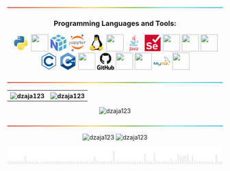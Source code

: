 <p align="center">
<img src="assets/rainbow.png" alt="dzaja123" />
</p>

<h3 align="center"> Programming Languages and Tools: </h3>

<p align="center"> 
<a> <img src="https://raw.githubusercontent.com/devicons/devicon/master/icons/python/python-original.svg" width="40" height="40"/> </a>
<a> <img src="https://www.vectorlogo.zone/logos/opencv/opencv-icon.svg" width="40" height="40"/> </a>  
<a> <img src="https://github.com/devicons/devicon/blob/master/icons/numpy/numpy-original.svg" width="40" height="40"/> </a>  
<a> <img src="https://github.com/devicons/devicon/blob/master/icons/jupyter/jupyter-original-wordmark.svg" width="40" height="40"/> </a> 
<a> <img src="https://github.com/devicons/devicon/blob/master/icons/linux/linux-original.svg" width="40" height="40"/> </a> 
<a> <img src="https://www.vectorlogo.zone/logos/gnu_bash/gnu_bash-icon.svg" width="40" height="40"/> </a> 
<a> <img src="https://github.com/devicons/devicon/blob/master/icons/java/java-original-wordmark.svg" width="40" height="40"/> </a> 
<a> <img src="https://github.com/devicons/devicon/blob/master/icons/selenium/selenium-original.svg" width="40" height="40"/> </a>
<a> <img src="https://github.com/get-icon/geticon/blob/master/icons/maven.svg" width="40" height="40"/> </a>
<a> <img src="https://github.com/simple-icons/simple-icons/blob/master/icons/cypress.svg" width="40" height="40"/> </a>
<a> <img src="https://www.vectorlogo.zone/logos/cucumberio/cucumberio-icon.svg" width="40" height="40"/> </a>
<a> <img src="https://github.com/devicons/devicon/blob/master/icons/c/c-line.svg" width="40" height="40"/> </a> 
<a> <img src="https://raw.githubusercontent.com/devicons/devicon/master/icons/cplusplus/cplusplus-original.svg" width="40" height="40"/> </a> 
<a> <img src="https://www.vectorlogo.zone/logos/git-scm/git-scm-icon.svg" width="40" height="40"/> </a> 
<a> <img src="https://github.com/devicons/devicon/blob/master/icons/github/github-original-wordmark.svg" width="40" height="40"/> </a>
<a> <img src="https://cdn.worldvectorlogo.com/logos/arduino-1.svg" width="40" height="40"/> </a>
<a> <img src="https://www.vectorlogo.zone/logos/raspberrypi/raspberrypi-icon.svg" width="40" height="40"/> </a> 
<a> <img src="https://github.com/devicons/devicon/blob/master/icons/mysql/mysql-original-wordmark.svg" width="40" height="40"/> </a> 
<a> <img src="https://www.vectorlogo.zone/logos/firebase/firebase-icon.svg" width="40" height="40"/> </a> 
</p>

<p align="center">
<img src="assets/rainbow.png" alt="dzaja123" />
</p>

<table align="center">
  <tr>
    <th> <img src="https://github-readme-stats.vercel.app/api?username=dzaja123&show_icons=true&theme=blue-green" alt="dzaja123" /> </th>
    <th> <img src="https://github-readme-stats.vercel.app/api/top-langs?username=dzaja123&layout=compact&show_icons=true&hide=c&theme=blue-green&langs_count=10" alt="dzaja123" /> </th>
  </tr>
</table>

<p align="center">
  <img src="https://github-readme-streak-stats.herokuapp.com/?user=dzaja123&show_icons=true&locale=en&theme=blue-green" alt="dzaja123" /> 
</p>

<p align="center">
<img src="assets/rainbow.png" alt="dzaja123" />
</p>

<p align="center">
 <img src="https://visitor-badge.laobi.icu/badge?page_id=dzaja123" alt="dzaja123"> 
 <img src="https://img.shields.io/github/followers/dzaja123?label=Followers&style=social" alt="dzaja123">
</p>

<p align="center">
<img src="assets/bottom.gif" alt="dzaja123" />
</p>
